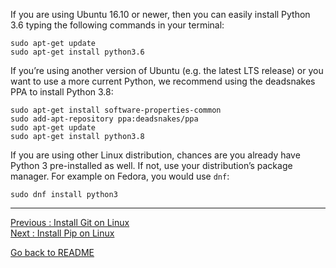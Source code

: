 If you are using Ubuntu 16.10 or newer, then you can easily install Python 3.6 typing the following commands in your terminal:  

`sudo apt-get update`  
`sudo apt-get install python3.6`  

If you’re using another version of Ubuntu (e.g. the latest LTS release) or you want to use a more current Python, we recommend using the deadsnakes PPA to install Python 3.8:  

`sudo apt-get install software-properties-common`    
`sudo add-apt-repository ppa:deadsnakes/ppa`    
`sudo apt-get update`   
`sudo apt-get install python3.8`   

If you are using other Linux distribution, chances are you already have Python 3 pre-installed as well. If not, use your distribution’s package manager. For example on Fedora, you would use `dnf`:    

`sudo dnf install python3`    


___________________________

[Previous : Install Git on Linux](https://github.com/HeatherAn/installations-instructions/blob/main/Install-Git-on-Linux.md)  
[Next     : Install Pip on Linux](https://github.com/HeatherAn/installations-instructions/blob/main/Install-Pip-on-Linux.md)

[Go back to README](https://github.com/HeatherAn/installations-instructions/blob/main/README.md)
